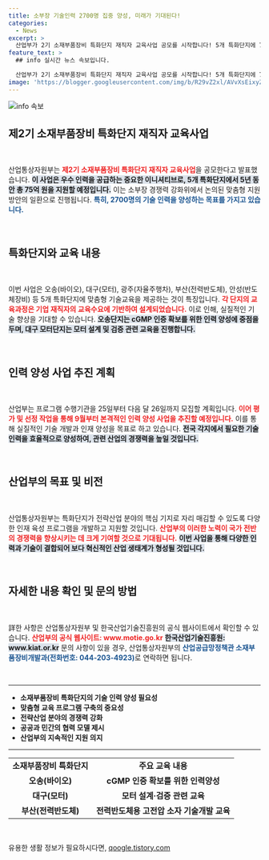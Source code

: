 ```yaml
---
title: 소부장 기술인력 2700명 집중 양성, 미래가 기대된다!
categories:
  - News
excerpt: >
  산업부가 2기 소재부품장비 특화단지 재직자 교육사업 공모를 시작합니다! 5개 특화단지에 75억 원 지원, 2700명 기술인력 양성과 맞춤형 교육으로 경쟁력 강화에 나섭니다. 클릭하여 자세히 알아보세요!
feature_text: >
  ## info 실시간 뉴스 속보입니다.

  산업부가 2기 소재부품장비 특화단지 재직자 교육사업 공모를 시작합니다! 5개 특화단지에 75억 원 지원, 2700명 기술인력 양성과 맞춤형 교육으로 경쟁력 강화에 나섭니다. 클릭하여 자세히 알아보세요!
image: 'https://blogger.googleusercontent.com/img/b/R29vZ2xl/AVvXsEixyZcFfHzMRdzZMjFBmAUKJYCLCGyLL1o632UiGVXcaFdKo_bkvkuCioo0uUKlGfBVcT3P84aROyZIXSBEx3Aw5nCQ3pTgDom1WDC4m8eifvWiAmWEEVb4x6G_l8C0QH225ldMjyaFvpxGEBGNO37VmDTDMHGhJPq73UglMfDca1-0aw/s1600/blogspot.png'
---
```


<p><img src="https://blogger.googleusercontent.com/img/b/R29vZ2xl/AVvXsEixyZcFfHzMRdzZMjFBmAUKJYCLCGyLL1o632UiGVXcaFdKo_bkvkuCioo0uUKlGfBVcT3P84aROyZIXSBEx3Aw5nCQ3pTgDom1WDC4m8eifvWiAmWEEVb4x6G_l8C0QH225ldMjyaFvpxGEBGNO37VmDTDMHGhJPq73UglMfDca1-0aw/s1600/blogspot.png" alt="info 속보" /></p>

<h2 data-ke-size="size26">제2기 소재부품장비 특화단지 재직자 교육사업</h2>

<p data-ke-size="size16">&nbsp;</p>

<p>산업통상자원부는 <b><span style="color: #ee2323;">제2기 소재부품장비 특화단지 재직자 교육사업</span></b>을 공모한다고 발표했습니다. <b><span style="background-color: #21538527;">이 사업은 우수 인력을 공급하는 중요한 이니셔티브로, 5개 특화단지에서 5년 동안 총 75억 원을 지원할 예정입니다.</span></b> 이는 소부장 경쟁력 강화위에서 논의된 맞춤형 지원방안의 일환으로 진행됩니다. <b><span style="color: #1a5490;">특히, 2700명의 기술 인력을 양성하는 목표를 가지고 있습니다.</span></b> </p>

<p data-ke-size="size16">&nbsp;</p>

<h2 data-ke-size="size26">특화단지와 교육 내용</h2>

<p data-ke-size="size16">&nbsp;</p>

<p>이번 사업은 오송(바이오), 대구(모터), 광주(자율주행차), 부산(전력반도체), 안성(반도체장비) 등 5개 특화단지에 맞춤형 기술교육을 제공하는 것이 특징입니다. <b><span style="color: #ee2323;">각 단지의 교육과정은 기업 재직자의 교육수요에 기반하여 설계되었습니다.</span></b> 이로 인해, 실질적인 기술 향상을 기대할 수 있습니다. <b><span style="background-color: #21538527;">오송단지는 cGMP 인증 확보를 위한 인력 양성에 중점을 두며, 대구 모터단지는 모터 설계 및 검증 관련 교육을 진행합니다.</span></b> </p>

<p data-ke-size="size16">&nbsp;</p>

<h2 data-ke-size="size26">인력 양성 사업 추진 계획</h2>

<p data-ke-size="size16">&nbsp;</p>

<p>산업부는 프로그램 수행기관을 25일부터 다음 달 26일까지 모집할 계획입니다. <b><span style="color: #ee2323;">이어 평가 및 선정 작업을 통해 9월부터 본격적인 인력 양성 사업을 추진할 예정입니다.</span></b> 이를 통해 실질적인 기술 개발과 인재 양성을 목표로 하고 있습니다. <b><span style="background-color: #21538527;">전국 각지에서 필요한 기술인력을 효율적으로 양성하여, 관련 산업의 경쟁력을 높일 것입니다.</span></b> </p>

<p data-ke-size="size16">&nbsp;</p>

<h2 data-ke-size="size26">산업부의 목표 및 비전</h2>

<p data-ke-size="size16">&nbsp;</p>

<p>산업통상자원부는 특화단지가 전략산업 분야의 핵심 기지로 자리 매김할 수 있도록 다양한 인재 육성 프로그램을 개발하고 지원할 것입니다. <b><span style="color: #ee2323;">산업부의 이러한 노력이 국가 전반의 경쟁력을 향상시키는 데 크게 기여할 것으로 기대됩니다.</span></b> <b><span style="background-color: #21538527;">이번 사업을 통해 다양한 인력과 기술이 결합되어 보다 혁신적인 산업 생태계가 형성될 것입니다.</span></b> </p>

<p data-ke-size="size16">&nbsp;</p>

<h2 data-ke-size="size26">자세한 내용 확인 및 문의 방법</h2>

<p data-ke-size="size16">&nbsp;</p>

<p>詳한 사항은 산업통상자원부 및 한국산업기술진흥원의 공식 웹사이트에서 확인할 수 있습니다. <b><span style="color: #ee2323;">산업부의 공식 웹사이트: www.motie.go.kr</span></b> <b><span style="background-color: #21538527;">한국산업기술진흥원: www.kiat.or.kr</span></b> 문의 사항이 있을 경우, 산업통상자원부의 <b><span style="color: #1a5490;">산업공급망정책관 소재부품장비개발과(전화번호: 044-203-4923)</span></b>로 연락하면 됩니다. </p>

<p data-ke-size="size16">&nbsp;</p>

<hr>

<ul>
  <li><b>소재부품장비 특화단지의 기술 인력 양성 필요성</b></li>
  <li><b>맞춤형 교육 프로그램 구축의 중요성</b></li>
  <li><b>전략산업 분야의 경쟁력 강화</b></li>
  <li><b>공공과 민간의 협력 모델 제시</b></li>
  <li><b>산업부의 지속적인 지원 의지</b></li>
</ul>

<hr>

<table style="width: 100%;">
  <tr>
    <td style="text-align: center; height: 17px;"><b>소재부품장비 특화단지</b></td>
    <td style="text-align: center; height: 17px;"><b>주요 교육 내용</b></td>
  </tr>
  <tr>
    <td style="text-align: center; height: 17px;"><b>오송(바이오)</b></td>
    <td style="text-align: center; height: 17px;"><b>cGMP 인증 확보를 위한 인력양성</b></td>
  </tr>
  <tr>
    <td style="text-align: center; height: 17px;"><b>대구(모터)</b></td>
    <td style="text-align: center; height: 17px;"><b>모터 설계·검증 관련 교육</b></td>
  </tr>
  <tr>
    <td style="text-align: center; height: 17px;"><b>부산(전력반도체)</b></td>
    <td style="text-align: center; height: 17px;"><b>전력반도체용 고전압 소자 기술개발 교육</b></td>
  </tr>
</table>

<p data-ke-size="size16">&nbsp;</p>
유용한 생활 정보가 필요하시다면, <a href="https://qoogle.tistory.com" rel="dofollow">qoogle.tistory.com</a>


